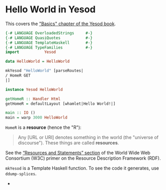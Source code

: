 
# Hello World in Yesod #

This covers the ["Basics" chapter of the Yesod book](https://www.yesodweb.com/book/basics).

```haskell
{-# LANGUAGE OverloadedStrings     #-}
{-# LANGUAGE QuasiQuotes           #-}
{-# LANGUAGE TemplateHaskell       #-}
{-# LANGUAGE TypeFamilies          #-}
import           Yesod

data HelloWorld = HelloWorld

mkYesod "HelloWorld" [parseRoutes|
/ HomeR GET
|]

instance Yesod HelloWorld

getHomeR :: Handler Html
getHomeR = defaultLayout [whamlet|Hello World!|]

main :: IO ()
main = warp 3000 HelloWorld
```

`HomeR` is a **resource** (hence the "R"):

> Any \[URL or URI\] denotes something in the world (the "universe of discourse"). These things are called **resources**.

See the [“Resources and Statements” section](https://www.w3.org/TR/rdf11-concepts/#resources-and-statements) of the World Wide Web Consortium (W3C) primer on the Resource Description Framework (RDF).

`mkYesod` is a Template Haskell function. To see the code it generates, use `ddump-splices`.

  * 

<!--stackedit_data:
eyJoaXN0b3J5IjpbNTYyMDkxMTAxLC0xMDY0Mjk4MDQzXX0=
-->